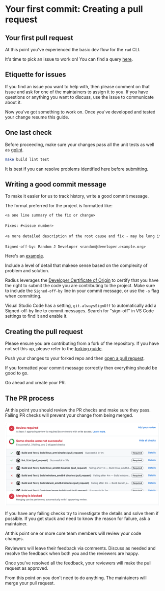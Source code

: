 # Your first commit: Creating a pull request

## Your first pull request

At this point you've experienced the basic dev flow for the `rad` CLI.

It's time to pick an issue to work on! You can find a query [here](https://github.com/radius-project/radius/issues?q=is%3Aopen+is%3Aissue+label%3A%22help+wanted%22).

## Etiquette for issues

If you find an issue you want to help with, then please comment on that issue and ask for one of the maintainers to assign it to you. If you have questions or anything you want to discuss, use the issue to communicate about it.

Now you've got something to work on. Once you've developed and tested your change resume this guide.

## One last check

Before proceeding, make sure your changes pass all the unit tests as well as [golint](https://golangci-lint.run/welcome/install/#local-installation).

```sh
make build lint test
```

It is best if you can resolve problems identified here before submitting.

## Writing a good commit message

To make it easier for us to track history, write a good commit message.

The format preferred for the project is formatted like:

```txt
<a one line summary of the fix or change>

Fixes: #<issue number>

<a more detailed description of the root cause and fix - may be long if necessary>

Signed-off-by: Random J Developer <random@developer.example.org>
```

Here's an [example](https://github.com/radius-project/radius/commit/8e95d07a66e6aa91dfb40217318649ca43ec4bd7).

Include a level of detail that makese sense based on the complexity of problem and solution.

Radius leverages the [Developer Certificate of Origin](https://github.com/apps/dco) to certify that you have the right to submit the code you are contributing to the project. Make sure to include the `Signed-off-by` line in your commit message, or use the `-s` flag when committing.

Visual Studio Code has a setting, `git.alwaysSignOff` to automatically add a Signed-off-by line to commit messages. Search for "sign-off" in VS Code settings to find it and enable it.

## Creating the pull request

Please ensure you are contributing from a fork of the repository. If you have not set this up, please refer to the [forking guide](../../contributing-code-forks/index.md).

Push your changes to your forked repo and then [open a pull request](https://github.com/radius-project/radius/compare).

If you formatted your commit message correctly then everything should be good to go.

Go ahead and create your PR.

## The PR process

At this point you should review the PR checks and make sure they pass. Failing PR checks will prevent your change from being merged.

<img width="800px" src="pr-checks.png" alt="Reviewing pull request checks">

If you have any failing checks try to investigate the details and solve them if possible. If you get stuck and need to know the reason for failure, ask a maintainer.

At this point one or more core team members will review your code changes.

Reviewers will leave their feedback via comments. Discuss as needed and resolve the feedback when both you and the reviewers are happy.

Once you've resolved all the feedback, your reviewers will make the pull request as approved.

From this point on you don't need to do anything. The maintainers will merge your pull request.

